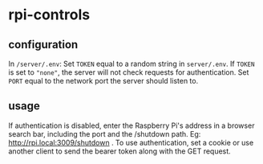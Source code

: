 # rpi-controls

## configuration
In `/server/.env`: Set `TOKEN` equal to a random string in `server/.env`. If `TOKEN` is set to `"none"`, the server will not check requests for authentication. Set `PORT` equal to the network port the server should listen to.

## usage
If authentication is disabled, enter the Raspberry Pi's address in a browser search bar, including the port and the /shutdown path. Eg: http://rpi.local:3009/shutdown . To use authentication, set a cookie or use another client to send the bearer token along with the GET request.

